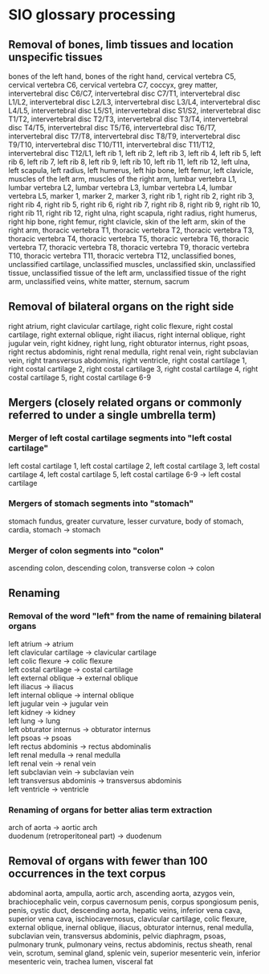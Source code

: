 # SIO glossary processing

## Removal of bones, limb tissues and location unspecific tissues

bones of the left hand, bones of the right hand, cervical vertebra C5, cervical vertebra C6, cervical vertebra C7, coccyx, grey matter, intervertebral disc C6/C7, intervertebral disc C7/T1, intervertebral disc L1/L2, intervertebral disc L2/L3, intervertebral disc L3/L4, intervertebral disc L4/L5, intervertebral disc L5/S1, intervertebral disc S1/S2, intervertebral disc T1/T2, intervertebral disc T2/T3, intervertebral disc T3/T4, intervertebral disc T4/T5, intervertebral disc T5/T6, intervertebral disc T6/T7, intervertebral disc T7/T8, intervertebral disc T8/T9, intervertebral disc T9/T10, intervertebral disc T10/T11, intervertebral disc T11/T12, intervertebral disc T12/L1, left rib 1, left rib 2, left rib 3, left rib 4, left rib 5, left rib 6, left rib 7, left rib 8, left rib 9, left rib 10, left rib 11, left rib 12, left ulna, left scapula, left radius, left humerus, left hip bone, left femur, left clavicle, muscles of the left arm, muscles of the right arm, lumbar vertebra L1, lumbar vertebra L2, lumbar vertebra L3, lumbar vertebra L4, lumbar vertebra L5, marker 1, marker 2, marker 3,  right rib 1, right rib 2, right rib 3, right rib 4, right rib 5, right rib 6, right rib 7, right rib 8, right rib 9, right rib 10, right rib 11, right rib 12, right ulna, right scapula, right radius, right humerus, right hip bone, right femur, right clavicle, skin of the left arm, skin of the right arm, thoracic vertebra T1, thoracic vertebra T2, thoracic vertebra T3, thoracic vertebra T4, thoracic vertebra T5, thoracic vertebra T6, thoracic vertebra T7, thoracic vertebra T8, thoracic vertebra T9, thoracic vertebra T10, thoracic vertebra T11, thoracic vertebra T12, unclassified bones, unclassified cartilage, unclassified muscles, unclassified skin, unclassified tissue, unclassified tissue of the left arm, unclassified tissue of the right arm, unclassified veins, white matter, sternum, sacrum

## Removal of bilateral organs on the right side

right atrium, right clavicular cartilage, right colic flexure, right costal cartilage, right external oblique, right iliacus, right internal oblique, right jugular vein, right kidney, right lung, right obturator internus, right psoas, right rectus abdominis, right renal medulla, right renal vein, right subclavian vein, right transversus abdominis, right ventricle, right costal cartilage 1, right costal cartilage 2, right costal cartilage 3, right costal cartilage 4, right costal cartilage 5, right costal cartilage 6-9

## Mergers (closely related organs or commonly referred to under a single umbrella term)

### Merger of left costal cartilage segments into "left costal cartilage"

left costal cartilage 1, left costal cartilage 2, left costal cartilage 3, left costal cartilage 4, left costal cartilage 5, left costal cartilage 6-9 &rarr; left costal cartilage

### Mergers of stomach segments into "stomach"

stomach fundus, greater curvature, lesser curvature, body of stomach, cardia, stomach &rarr; stomach

### Merger of colon segments into "colon"

ascending colon, descending colon, transverse colon &rarr; colon 

## Renaming

### Removal of the word "left" from the name of remaining bilateral organs

left atrium &rarr; atrium\
left clavicular cartilage &rarr; clavicular cartilage\
left colic flexure &rarr; colic flexure\
left costal cartilage &rarr; costal cartilage\
left external oblique &rarr; external oblique\
left iliacus &rarr; iliacus\
left internal oblique &rarr; internal oblique\
left jugular vein &rarr; jugular vein\
left kidney &rarr; kidney\
left lung &rarr; lung\
left obturator internus &rarr; obturator internus\
left psoas &rarr; psoas\
left rectus abdominis &rarr; rectus abdominalis\
left renal medulla &rarr; renal medulla\
left renal vein &rarr; renal vein\
left subclavian vein &rarr; subclavian vein\
left transversus abdominis &rarr; transversus abdominis\
left ventricle &rarr; ventricle
  
### Renaming of organs for better alias term extraction

arch of aorta &rarr; aortic arch\
duodenum (retroperitoneal part) &rarr; duodenum

## Removal of organs with fewer than 100 occurrences in the text corpus

abdominal aorta, ampulla, aortic arch, ascending aorta, azygos vein, brachiocephalic vein, corpus cavernosum penis, corpus spongiosum penis, penis, cystic duct, descending aorta, hepatic veins, inferior vena cava, superior vena cava, ischiocavernosus, clavicular cartilage, colic flexure, external oblique, inernal oblique, iliacus, obturator internus, renal medulla, subclavian vein, transversus abdominis, pelvic diaphragm, psoas, pulmonary trunk, pulmonary veins, rectus abdominis, rectus sheath, renal vein, scrotum, seminal gland, splenic vein, superior mesenteric vein, inferior mesenteric vein, trachea lumen, visceral fat
